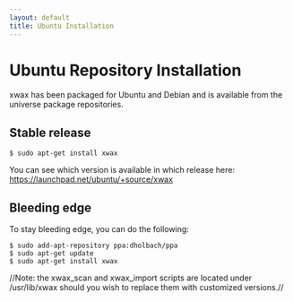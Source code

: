 ```yaml
---
layout: default
title: Ubuntu Installation
---
```

# Ubuntu Repository Installation

xwax has been packaged for Ubuntu and Debian and is available from the universe package repositories.

## Stable release

```
$ sudo apt-get install xwax
```

You can see which version is available in which release here: https://launchpad.net/ubuntu/+source/xwax

## Bleeding edge
To stay bleeding edge, you can do the following:

```
$ sudo add-apt-repository ppa:dholbach/ppa
$ sudo apt-get update
$ sudo apt-get install xwax
```

//Note: the xwax_scan and xwax_import scripts are located under /usr/lib/xwax should you wish to replace them with customized versions.//
